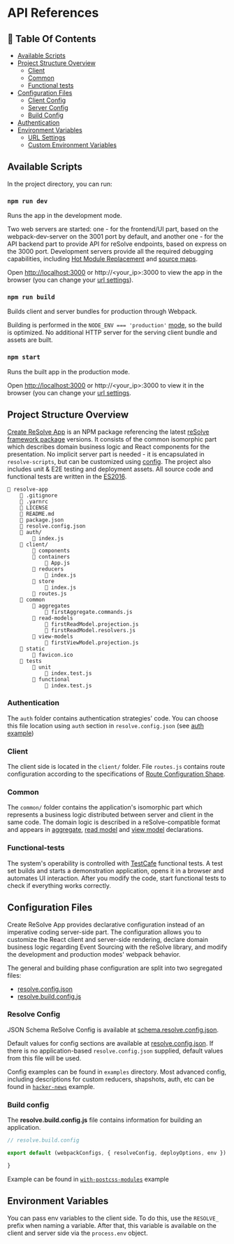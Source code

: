 # API References

## 📑 **Table Of Contents**
* [Available Scripts](#available-scripts)
* [Project Structure Overview](#️project-structure-overview)
    * [Client](#client)
    * [Common](#common)
    * [Functional tests](#functional-tests)
* [Configuration Files](#configuration-files)
    * [Client Config](#client-config)
    * [Server Config](#server-config)
    * [Build Config](#build-config)
* [Authentication](#authentication)
* [Environment Variables](#environment-variables)
    * [URL Settings](#url-settings)
    * [Custom Environment Variables](#custom-environment-variables)

## **Available Scripts**

In the project directory, you can run:

### `npm run dev`
Runs the app in the development mode.

Two web servers are  started: one - for the frontend/UI part, based on the webpack-dev-server on the 3001 port by default, and another one - for the API backend part to provide API for reSolve endpoints, based on express on the 3000 port. Development servers provide all the required debugging capabilities, including [Hot Module Replacement](https://webpack.js.org/concepts/hot-module-replacement/) and [source maps](https://webpack.js.org/configuration/devtool/).

Open [http://localhost:3000](http://localhost:3000/) or http://<your_ip>:3000 to view the app in the browser (you can change your [url settings](#url-settings)).

### `npm run build`
Builds client and server bundles for production through Webpack.

Building is performed in the `NODE_ENV === 'production'` [mode](https://webpack.js.org/guides/production/#node-environment-variable), so the build is optimized. No additional HTTP server for the serving client bundle and assets are  built.

### `npm start`
Runs the built app in the production mode.

Open [http://localhost:3000](http://localhost:3000/) or http://<your_ip>:3000 to view it in the browser (you can change your [url settings](#url-settings).

## **Project Structure Overview**
[Create ReSolve App](https://www.npmjs.com/package/creat-resolve-app) is an NPM package referencing the latest [reSolve framework package](../..#) versions. It consists of the common isomorphic part which describes domain business logic and React components for the presentation. No implicit server part is needed - it is encapsulated in `resolve-scripts`, but can be customized using [config](#-configuration-files). The project also includes unit & E2E testing and deployment assets. All source code and functional tests are written in the [ES2016](http://2ality.com/2016/01/ecmascript-2016.html).

```
📁 resolve-app
    📄 .gitignore
    📄 .yarnrc
    📄 LICENSE
    📄 README.md
    📄 package.json
    📄 resolve.config.json
    📁 auth/
        📄 index.js
    📁 client/
        📁 components
        📁 containers
            📄 App.js
        📁 reducers
            📄 index.js
        📁 store
            📄 index.js
        📄 routes.js
    📁 common
        📁 aggregates
            📄 firstAggregate.commands.js
        📁 read-models
            📄 firstReadModel.projection.js
            📄 firstReadModel.resolvers.js
        📁 view-models
            📄 firstViewModel.projection.js
    📁 static
        📄 favicon.ico
    📁 tests
        📁 unit
            📄 index.test.js
        📁 functional
            📄 index.test.js
```

### **Authentication**
The `auth` folder contains authentication strategies' code. You can choose this file location using `auth` section in `resolve.config.json` (see [auth example](../examples/with-authentication/resolve.config.json))

### **Client**
The client side is located in the `client/` folder. File `routes.js` contains route configuration according to the specifications of [Route Configuration Shape](https://github.com/reacttraining/react-router/tree/master/packages/react-router-config#route-configuration-shape).

### **Common**
The `common/` folder contains the application's isomorphic part which represents a business logic distributed between server and client in the same code. The domain logic is described in a reSolve-compatible format and appears in [aggregate](https://github.com/reimagined/resolve/blob/master/docs/Aggregate.md), [read model](https://github.com/reimagined/resolve/blob/master/docs/Read%20Model.md) and [view model](https://github.com/reimagined/resolve/blob/master/docs/View%20Model.md) declarations.

### **Functional-tests**
The system's operability is controlled with [TestCafe](http://devexpress.github.io/testcafe/documentation/using-testcafe/) functional tests. A test set builds and starts a demonstration application, opens it in a browser and automates UI interaction. After you modify the code, start functional tests to check if everything works correctly.

## **Configuration Files**
Create ReSolve App provides declarative configuration instead of an imperative coding server-side part. The configuration allows you to customize the React client and server-side rendering, declare domain business logic regarding Event Sourcing with the reSolve library, and modify the development and production modes' webpack behavior.

The general and building phase configuration are split into two segregated files:
* [resolve.config.json](#resolve-config)
* [resolve.build.config.js](#build-config)

### Resolve Config

JSON Schema ReSolve Config is available at [schema.resolve.config.json](../packages/resolve-scripts/configs/schema.resolve.config.json).

Default values for config sections are available at [resolve.config.json](../packages/resolve-scripts/configs/resolve.config.json). If there is no application-based `resolve.config.json` supplied, default values from this file will be used.

Config examples can be found in `examples` directory. Most advanced config, including descriptions for custom reducers, shapshots, auth, etc can be found in [`hacker-news`](../examples/hacker-news) example.

### Build config
The **resolve.build.config.js** file contains information for building an application.

```js
// resolve.build.config

export default (webpackConfigs, { resolveConfig, deployOptions, env }) => {

}
```

Example can be found in [`with-postcss-modules`](../examples/with-postcss-modules) example

## Environment Variables
You can pass env variables to the client side. To do this, use the `RESOLVE_` prefix when naming a variable. After that, this variable is available on the client and server side via the `process.env` object.
